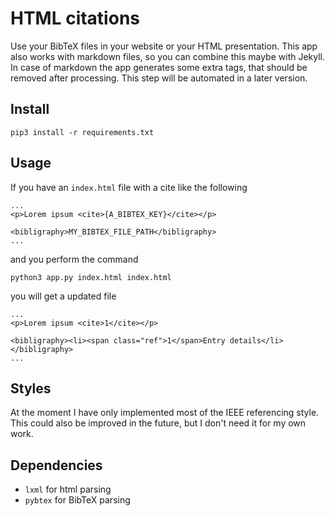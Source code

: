 HTML citations
==============

Use your BibTeX files in your website or your HTML presentation. This app also works with markdown files, so you can combine this maybe with Jekyll. In case of markdown the app generates some extra tags, that should be removed after processing. This step will be automated in a later version.

## Install

```
pip3 install -r requirements.txt
```

## Usage

If you have an `index.html` file with a cite like the following
```
...
<p>Lorem ipsum <cite>{A_BIBTEX_KEY}</cite></p>

<bibligraphy>MY_BIBTEX_FILE_PATH</bibligraphy>
...
```
and you perform the command
```
python3 app.py index.html index.html
```
you will get a updated file
```
...
<p>Lorem ipsum <cite>1</cite></p>

<bibligraphy><li><span class="ref">1</span>Entry details</li></bibligraphy>
...
```

## Styles

At the moment I have only implemented most of the IEEE referencing style. This could also be improved in the future, but I don't need it for my own work.

## Dependencies

 * `lxml` for html parsing
 * `pybtex` for BibTeX parsing 